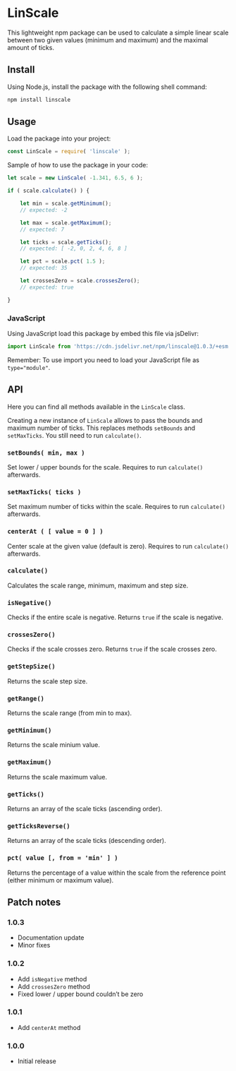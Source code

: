 # LinScale

This lightweight npm package can be used to calculate a simple linear scale between two given values (minimum and maximum) and the maximal amount of ticks.

## Install

Using Node.js, install the package with the following shell command:

```sh
npm install linscale
```

## Usage

Load the package into your project:

```js
const LinScale = require( 'linscale' );
```

Sample of how to use the package in your code:

```js
let scale = new LinScale( -1.341, 6.5, 6 );

if ( scale.calculate() ) {

    let min = scale.getMinimum();
    // expected: -2

    let max = scale.getMaximum();
    // expected: 7

    let ticks = scale.getTicks();
    // expected: [ -2, 0, 2, 4, 6, 8 ]

    let pct = scale.pct( 1.5 );
    // expected: 35

    let crossesZero = scale.crossesZero();
    // expected: true

}
```

### JavaScript

Using JavaScript load this package by embed this file via jsDelivr:

```js
import LinScale from 'https://cdn.jsdelivr.net/npm/linscale@1.0.3/+esm';
```

Remember: To use import you need to load your JavaScript file as ``type="module"``.

## API

Here you can find all methods available in the ``LinScale`` class.

Creating a new instance of ``LinScale`` allows to pass the bounds and maximum number of ticks. This replaces methods ``setBounds`` and ``setMaxTicks``. You still need to run ``calculate()``.

### ``setBounds( min, max )``

Set lower / upper bounds for the scale. Requires to run ``calculate()`` afterwards.

### ``setMaxTicks( ticks )``

Set maximum number of ticks within the scale. Requires to run ``calculate()`` afterwards.

### ``centerAt ( [ value = 0 ] )``

Center scale at the given value (default is zero). Requires to run ``calculate()`` afterwards.

### ``calculate()``

Calculates the scale range, minimum, maximum and step size.

### ``isNegative()``

Checks if the entire scale is negative. Returns ``true`` if the scale is negative.

### ``crossesZero()``

Checks if the scale crosses zero. Returns ``true`` if the scale crosses zero.

### ``getStepSize()``

Returns the scale step size.

### ``getRange()``

Returns the scale range (from min to max).

### ``getMinimum()``

Returns the scale minium value.

### ``getMaximum()``

Returns the scale maximum value.

### ``getTicks()``

Returns an array of the scale ticks (ascending order).

### ``getTicksReverse()``

Returns an array of the scale ticks (descending order).

### ``pct( value [, from = 'min' ] )``

Returns the percentage of a value within the scale from the reference point (either minimum or maximum value).

## Patch notes

### 1.0.3

* Documentation update
* Minor fixes

### 1.0.2

* Add ``isNegative`` method
* Add ``crossesZero`` method
* Fixed lower / upper bound couldn’t be zero

### 1.0.1

* Add ``centerAt`` method

### 1.0.0

* Initial release
